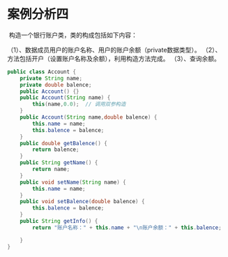 # 案例分析四

​		构造一个银行账户类，类的构成包括如下内容：

（1）、数据成员用户的账户名称、用户的账户余额（private数据类型）。
（2）、方法包括开户（设置账户名称及余额），利用构造方法完成。
（3）、查询余额。

```java
public class Account {
	private String name;
	private double balence;
	public Account() {}
	public Account(String name) {
		this(name,0.0);  // 调用双参构造
	}
	public Account(String name,double balence) {
		this.name = name;
		this.balence = balence;
	}
	public double getBalence() {
		return balence;
	}
	public String getName() {
		return name;
	}
	public void setName(String name) {
		this.name = name;
	}
	public void setBalence(double balence) {
		this.balence = balence;
	}
	public String getInfo() {
		return "账户名称：" + this.name + "\n账户余额：" + this.balence;

	}
}

```

